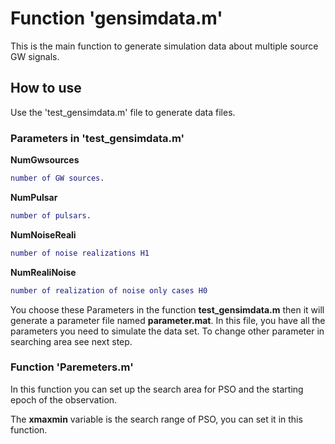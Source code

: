# Function 'gensimdata.m'
This is the main function to generate simulation data about multiple source GW signals.
## How to use
Use the 'test_gensimdata.m' file to generate data files.

### Parameters in 'test_gensimdata.m'
**NumGwsources**

```matlab
number of GW sources.
```

**NumPulsar**

```matlab
number of pulsars.
```

**NumNoiseReali**

```matlab
number of noise realizations H1
```

**NumRealiNoise**

```matlab
number of realization of noise only cases H0
```
You choose these Parameters in the function **test_gensimdata.m** then it will generate a parameter file named **parameter.mat**. In this file, you have all the parameters you need to simulate the data set. To change other parameter in searching area see next step.
### Function 'Paremeters.m'
In this function you can set up the search area for PSO and the starting epoch of the observation.

The **xmaxmin** variable is the search range of PSO, you can set it in this function.
